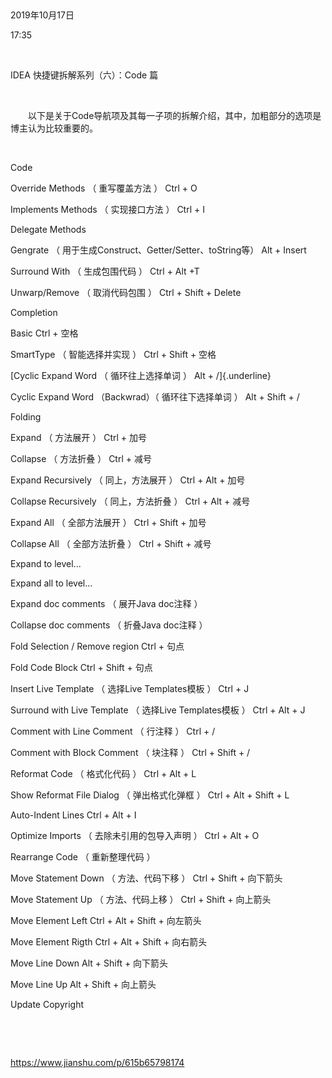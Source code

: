  

2019年10月17日

17:35

 

IDEA 快捷键拆解系列（六）：Code 篇

 

  以下是关于Code导航项及其每一子项的拆解介绍，其中，加粗部分的选项是博主认为比较重要的。

 

Code

Override Methods （ 重写覆盖方法 ） Ctrl + O

Implements Methods （ 实现接口方法 ） Ctrl + I

Delegate Methods

Gengrate （ 用于生成Construct、Getter/Setter、toString等） Alt + Insert

Surround With （ 生成包围代码 ） Ctrl + Alt +T

Unwarp/Remove （ 取消代码包围 ） Ctrl + Shift + Delete

Completion

Basic Ctrl + 空格

SmartType （ 智能选择并实现 ） Ctrl + Shift + 空格

[Cyclic Expand Word （ 循环往上选择单词 ） Alt + /]{.underline}

Cyclic Expand Word （Backwrad）（ 循环往下选择单词 ） Alt + Shift + /

Folding

Expand （ 方法展开 ） Ctrl + 加号

Collapse （ 方法折叠 ） Ctrl + 减号

Expand Recursively （ 同上，方法展开 ） Ctrl + Alt + 加号

Collapse Recursively （ 同上，方法折叠 ） Ctrl + Alt + 减号

Expand All （ 全部方法展开 ） Ctrl + Shift + 加号

Collapse All （ 全部方法折叠 ） Ctrl + Shift + 减号

Expand to level\...

Expand all to level\...

Expand doc comments （ 展开Java doc注释 ）

Collapse doc comments （ 折叠Java doc注释 ）

Fold Selection / Remove region Ctrl + 句点

Fold Code Block Ctrl + Shift + 句点

Insert Live Template （ 选择Live Templates模板 ） Ctrl + J

Surround with Live Template （ 选择Live Templates模板 ） Ctrl + Alt + J

Comment with Line Comment （ 行注释 ） Ctrl + /

Comment with Block Comment （ 块注释 ） Ctrl + Shift + /

Reformat Code （ 格式化代码 ） Ctrl + Alt + L

Show Reformat File Dialog （ 弹出格式化弹框 ） Ctrl + Alt + Shift + L

Auto-Indent Lines Ctrl + Alt + I

Optimize Imports （ 去除未引用的包导入声明 ） Ctrl + Alt + O

Rearrange Code （ 重新整理代码 ）

Move Statement Down （ 方法、代码下移 ） Ctrl + Shift + 向下箭头

Move Statement Up （ 方法、代码上移 ） Ctrl + Shift + 向上箭头

Move Element Left Ctrl + Alt + Shift + 向左箭头

Move Element Rigth Ctrl + Alt + Shift + 向右箭头

Move Line Down Alt + Shift + 向下箭头

Move Line Up Alt + Shift + 向上箭头

Update Copyright

 

 

<https://www.jianshu.com/p/615b65798174>
